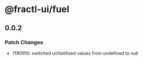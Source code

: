 # @fractl-ui/fuel

## 0.0.2

### Patch Changes

- 7f80910: switched unitiatilized values from undefined to null

